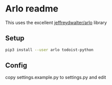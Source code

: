 # Arlo readme

This uses the excellent [jeffreydwalter/arlo](https://github.com/jeffreydwalter/arlo) library

## Setup

```bash
pip3 install --user arlo todoist-python
```

## Config
copy settings.example.py to settings.py and edit

